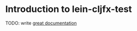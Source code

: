 # Introduction to lein-cljfx-test

TODO: write [great documentation](http://jacobian.org/writing/what-to-write/)
